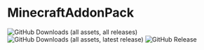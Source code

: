 # MinecraftAddonPack

![GitHub Downloads (all assets, all releases)](https://img.shields.io/github/downloads/Mars-Server/MinecraftAutoPack/total) ![GitHub Downloads (all assets, latest release)](https://img.shields.io/github/downloads/Mars-Server/MinecraftAutoPack/latest/total?color=green) ![GitHub Release](https://img.shields.io/github/v/release/Mars-Server/MinecraftAutoPack)
